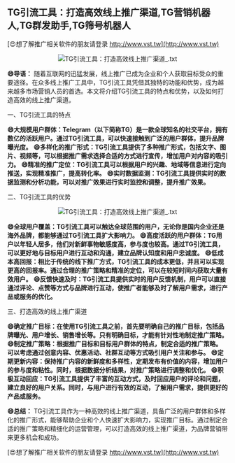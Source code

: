 ## **TG引流工具：打造高效线上推广渠道,TG营销机器人,TG群发助手,TG筛号机器人**

[😍想了解推广相关软件的朋友请登录 http://www.vst.tw](http://www.vst.tw)

 <center><img src="https://vst.tw/MP4/tuiguang/png/8.png" alt="TG引流工具：打造高效线上推广渠道_.txt"></center>

**😄导语：**
随着互联网的迅猛发展，线上推广已成为企业和个人获取目标受众的重要途径。在众多线上推广工具中，TG引流工具凭借其独特的功能和优势，成为越来越多市场营销人员的首选。本文将介绍TG引流工具的特点和优势，以及如何打造高效的线上推广渠道。

一、TG引流工具的特点

**😄大规模用户群体：Telegram（以下简称TG）是一款全球知名的社交平台，拥有数亿的活跃用户。通过TG引流工具，可以快速接触到广泛的用户群体，提升品牌曝光度。**
**😄多样化的推广形式：TG引流工具提供了多种推广形式，包括文字、图片、视频等，可以根据推广需求选择合适的方式进行宣传，增加用户对内容的吸引力。**
**😄精准的推广定位：TG引流工具可以根据用户的兴趣、地域等信息进行定向推送，实现精准推广，提高转化率。**
**😄实时数据监测：TG引流工具提供实时的数据监测和分析功能，可以对推广效果进行实时监控和调整，提升推广效果。**

二、TG引流工具的优势

 <center><img src="https://vst.tw/MP4/tuiguang/png/6.png" alt="TG引流工具：打造高效线上推广渠道_.txt"></center>

**😄全球用户覆盖：TG引流工具可以触达全球范围的用户，无论你是国内企业还是海外品牌，都能够通过TG引流工具扩大影响力。**
**😄高度活跃的用户群体：TG用户以年轻人居多，他们对新鲜事物敏感度高，参与度也较高。通过TG引流工具，可以更好地与目标用户进行互动和沟通，建立品牌认知度和用户忠诚度。**
**😄低成本高回报：相比于传统的线下推广方式，TG引流工具的成本更低，并且可以实现更高的回报率。通过合理的推广策略和精准的定位，可以在较短时间内获取大量有效用户。**
**😄反馈快速及时：TG引流工具提供实时的用户反馈机制，用户可以直接通过评论、点赞等方式与品牌进行互动，使推广者能够及时了解用户需求，进行产品或服务的优化。**

三、打造高效的线上推广渠道

**😄确定推广目标：在使用TG引流工具之前，首先要明确自己的推广目标，包括品牌曝光、用户增长、销售增长等。只有明确目标，才能有针对性地制定推广策略。**
**😄制定推广策略：根据推广目标和目标用户群体的特点，制定合适的推广策略。可以考虑通过创意内容、优惠活动、社群互动等方式吸引用户关注和参与。**
**😄定期更新内容：保持推广内容的新鲜度和多样性，定期发布有价值的内容，增加用户的参与度和粘性。同时，根据数据分析结果，对推广策略进行调整和优化。**
**😄积极互动回应：TG引流工具提供了丰富的互动方式，及时回应用户的评论和问题，建立良好的用户关系。同时，与用户进行有效的互动，了解用户需求，提供更好的产品或服务。**

**😄总结：**
TG引流工具作为一种高效的线上推广渠道，具备广泛的用户群体和多样化的推广形式，能够帮助企业和个人快速扩大影响力，实现推广目标。通过制定合适的推广策略和精细化的运营管理，可以打造高效的线上推广渠道，为品牌营销带来更多机会和成功。

[😍想了解推广相关软件的朋友请登录 http://www.vst.tw](http://www.vst.tw)



